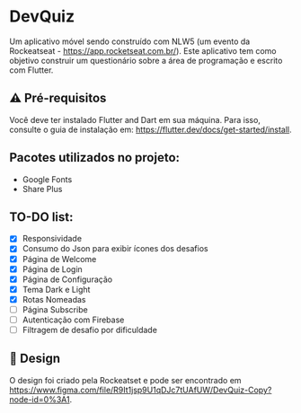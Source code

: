 # DevQuiz

Um aplicativo móvel sendo construído com NLW5 (um evento da Rockeatseat - https://app.rocketseat.com.br/). Este aplicativo tem como objetivo construir um questionário sobre a área de programação e escrito com Flutter.

## ⚠️ Pré-requisitos

Você deve ter instalado Flutter and Dart em sua máquina. Para isso, consulte o guia de instalação em: https://flutter.dev/docs/get-started/install.

## Pacotes utilizados no projeto:

- Google Fonts
- Share Plus

## TO-DO list:

- [x] Responsividade
- [x] Consumo do Json para exibir ícones dos desafios
- [x] Página de Welcome
- [x] Página de Login
- [x] Página de Configuração
- [x] Tema Dark e Light
- [x] Rotas Nomeadas
- [ ] Página Subscribe
- [ ] Autenticação com Firebase
- [ ] Filtragem de desafio por dificuldade

## 🎨 Design

O design foi criado pela Rockeatset e pode ser encontrado em https://www.figma.com/file/R9It1jsp9U1qDJc7tUAfUW/DevQuiz-Copy?node-id=0%3A1.
